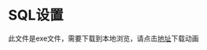 # SQL设置

此文件是exe文件，需要下载到本地浏览，请点击[地址](http://resource.3cwdb.com/kailong-donghua/%E6%9C%8D%E5%8A%A1%E5%99%A8%E5%AE%89%E8%A3%85_3SQL%E8%AE%BE%E7%BD%AE.exe)下载动画

